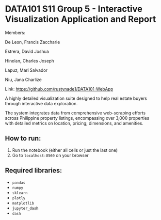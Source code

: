 # DATA101 S11 Group 5 - Interactive Visualization Application and Report
Members:

De Leon, Francis Zaccharie 

Estrera, David Joshua

Hinolan, Charles Joseph 

Lapuz, Mari Salvador

Niu, Jana Charlize

Link: https://github.com/rustynade1/DATA101-WebApp

A highly detailed visualization suite designed to help real estate buyers through interactive data exploration. 

The system integrates data from comprehensive web-scraping efforts across Philippine property listings, encompassing over 3,000 properties with detailed metrics on location, pricing, dimensions, and amenities.

## How to run:
1. Run the notebook (either all cells or just the last one)
2. Go to ```localhost:8560``` on your browser

## Required libraries:
- `pandas`
- `numpy`
- `sklearn`
- `plotly`
- `matplotlib`
- `jupyter_dash`
- `dash`
